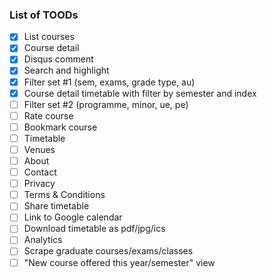 ### List of TOODs

- [x] List courses
- [x] Course detail
- [x] Disqus comment
- [x] Search and highlight
- [x] Filter set #1 (sem, exams, grade type, au)
- [x] Course detail timetable with filter by semester and index
- [ ] Filter set #2 (programme, minor, ue, pe)
- [ ] Rate course
- [ ] Bookmark course
- [ ] Timetable
- [ ] Venues
- [ ] About
- [ ] Contact
- [ ] Privacy
- [ ] Terms & Conditions
- [ ] Share timetable
- [ ] Link to Google calendar
- [ ] Download timetable as pdf/jpg/ics
- [ ] Analytics
- [ ] Scrape graduate courses/exams/classes
- [ ] "New course offered this year/semester" view